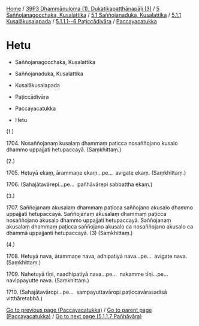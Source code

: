 
[Home](/) / [39P3 Dhammānuloma (1), Dukatikapaṭṭhānapāḷi (3)](../../../../...md) / [5 Saññojanagocchaka, Kusalattika](../../../...md) / [5.1 Saññojanaduka, Kusalattika](../../...md) / [5.1.1 Kusalākusalapada](../...md) / [5.1.1.1--6 Paṭiccādivāra](...md) / [Paccayacatukka](../39P3/5/5.1/5.1.1/5.1.1.1--6/Paccayacatukka.md)

# Hetu

* Saññojanagocchaka, Kusalattika

* Saññojanaduka, Kusalattika

* Kusalākusalapada

* Paṭiccādivāra

* Paccayacatukka

* Hetu

(1.)

1704\. Nosaññojanaṃ kusalaṃ dhammaṃ paṭicca nosaññojano kusalo dhammo uppajjati hetupaccayā. (Saṃkhittaṃ.)

(2.)

1705\. Hetuyā ekaṃ, ārammaṇe ekaṃ…pe…  avigate ekaṃ. (Saṃkhittaṃ.)

1706\. (Sahajātavārepi…pe…  pañhāvārepi sabbattha ekaṃ.)

(3.)

1707\. Saññojanaṃ akusalaṃ dhammaṃ paṭicca saññojano akusalo dhammo uppajjati hetupaccayā. Saññojanaṃ akusalaṃ dhammaṃ paṭicca nosaññojano akusalo dhammo uppajjati hetupaccayā. Saññojanaṃ akusalaṃ dhammaṃ paṭicca saññojano akusalo ca nosaññojano akusalo ca dhammā uppajjanti hetupaccayā. (3) (Saṃkhittaṃ.)

(4.)

1708\. Hetuyā nava, ārammaṇe nava, adhipatiyā nava…pe…  avigate nava. (Saṃkhittaṃ.)

1709\. Nahetuyā tīṇi, naadhipatiyā nava…pe…  nakamme tīṇi…pe…  navippayutte nava. (Saṃkhittaṃ.)

1710\. (Sahajātavāropi…pe…  sampayuttavāropi paṭiccavārasadisā vitthāretabbā.)

[Go to previous page (Paccayacatukka)](../39P3/5/5.1/5.1.1/5.1.1.1--6/Paccayacatukka.md) / [Go to parent page (Paccayacatukka)](../39P3/5/5.1/5.1.1/5.1.1.1--6/Paccayacatukka.md) / [Go to next page (5.1.1.7 Pañhāvāra)](../../5.1.1.7.md)


